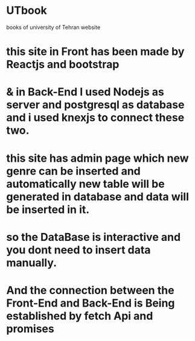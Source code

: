 # UTbook
books of university of Tehran website

# this site in Front has been made by Reactjs and bootstrap 
# & in Back-End I used Nodejs as server and postgresql as database and i used knexjs to connect these two.
# this site has admin page which new genre can be inserted and automatically new table will be generated in database and data will be inserted in it.
# so the DataBase is interactive and you dont need to insert data manually.
# And the connection between the Front-End and Back-End is Being established by fetch Api and promises
